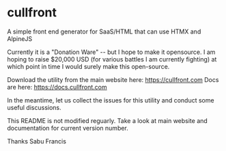 # cullfront
A simple front end generator for SaaS/HTML that can use HTMX and AlpineJS

Currently it is a "Donation Ware" -- but I hope to make it opensource. 
I am hoping to raise $20,000 USD (for various battles I am currently fighting)
at which point in time I would surely make this open-source. 

Download the utility from the main website here: https://cullfront.com 
Docs are here: https://docs.cullfront.com 

In the meantime, let us collect the issues for this utility and conduct some useful discussions.

This README is not modified reguarly. Take a look at main website and documentation
for current version number.

Thanks
Sabu Francis
